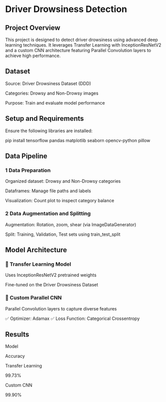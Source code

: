 # Driver Drowsiness Detection

 ## Project Overview

This project is designed to detect driver drowsiness using advanced deep learning techniques. It leverages Transfer Learning with InceptionResNetV2 and a custom CNN architecture featuring Parallel Convolution layers to achieve high performance.

## Dataset

Source: Driver Drowsiness Dataset (DDD)

Categories: Drowsy and Non-Drowsy images

Purpose: Train and evaluate model performance

## Setup and Requirements

Ensure the following libraries are installed:

pip install tensorflow pandas matplotlib seaborn opencv-python pillow

## Data Pipeline

### 1️ Data Preparation

Organized dataset: Drowsy and Non-Drowsy categories

Dataframes: Manage file paths and labels

Visualization: Count plot to inspect category balance

### 2️ Data Augmentation and Splitting

Augmentation: Rotation, zoom, shear (via ImageDataGenerator)

Split: Training, Validation, Test sets using train_test_split

 ## Model Architecture

### 🔹 Transfer Learning Model

Uses InceptionResNetV2 pretrained weights

Fine-tuned on the Driver Drowsiness Dataset

### 🔹 Custom Parallel CNN

Parallel Convolution layers to capture diverse features

✅ Optimizer: Adamax
✅ Loss Function: Categorical Crossentropy

 ## Results

Model

Accuracy

Transfer Learning

99.73%

Custom CNN

99.90%



